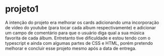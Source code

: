 # projeto1
A intenção do projeto era melhorar os cards adicionando uma incorporação de vídeo do youtube (para tocar cada album respectivamente) e adicionar um campo de comentário para que o usuário diga qual a sua música favorita de cada álbum. Entretanto tive dificuldade e estou tendo com o typescript e ainda com algumas partes de CSS e HTML, porém pretendo melhorar e concluir esse projeto mesmo após a data de entrega.

